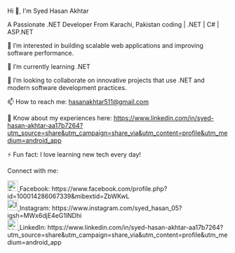 Hi 👋, I'm Syed Hasan Akhtar

A Passionate .NET Developer From Karachi, Pakistan
coding | .NET | C# | ASP.NET

👀 I’m interested in building scalable web applications and improving software performance.

🌱 I’m currently learning .NET

💞️ I’m looking to collaborate on innovative projects that use .NET and modern software development practices.

📫 How to reach me: hasanakhtar511@gmail.com

📄 Know about my experiences here: https://www.linkedin.com/in/syed-hasan-akhtar-aa17b7264?utm_source=share&utm_campaign=share_via&utm_content=profile&utm_medium=android_app

⚡ Fun fact: I love learning new tech every day!

Connect with me:

<a href="https://www.facebook.com/profile.php?id=100014286067339&mibextid=ZbWKwL" target="_blank">
  <img src="https://upload.wikimedia.org/wikipedia/commons/1/1b/Facebook_icon.svg" alt="Facebook" width="24" height="24">
</a>
Facebook: https://www.facebook.com/profile.php?id=100014286067339&mibextid=ZbWKwL

<br>

<a href="https://www.instagram.com/syed_hasan_05?igsh=MWx6djE4eG1lNDhi" target="_blank">
  <img src="https://upload.wikimedia.org/wikipedia/commons/a/a5/Instagram_icon.png" alt="Instagram" width="24" height="24">
</a>
Instagram: https://www.instagram.com/syed_hasan_05?igsh=MWx6djE4eG1lNDhi

<br>

<a href="https://www.linkedin.com/in/syed-hasan-akhtar-aa17b7264?utm_source=share&utm_campaign=share_via&utm_content=profile&utm_medium=android_app" target="_blank">
  <img src="https://upload.wikimedia.org/wikipedia/commons/c/ca/LinkedIn_logo_initials.png" alt="LinkedIn" width="24" height="24">
</a>
LinkedIn: https://www.linkedin.com/in/syed-hasan-akhtar-aa17b7264?utm_source=share&utm_campaign=share_via&utm_content=profile&utm_medium=android_app


